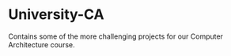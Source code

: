 # University-CA
Contains some of the more challenging projects for our Computer Architecture course.
